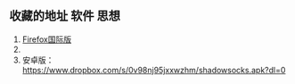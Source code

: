 ## 收藏的地址 软件 思想 

1.  [Firefox国际版](www.mozilla.org/en-US/firefox/all/)
2.  
2.  安卓版：https://www.dropbox.com/s/0v98nj95jxxwzhm/shadowsocks.apk?dl=0

